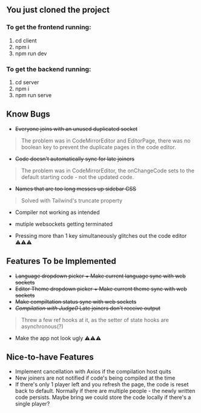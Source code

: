 ## You just cloned the project
### To get the frontend running:
1. cd client
2. npm i
3. npm run dev

### To get the backend running:
1. cd server
2. npm i 
3. npm run serve

## Know Bugs
- ~~Everyone joins with an unused duplicated socket~~
> The problem was in CodeMirrorEditor and EditorPage, there was no boolean key to prevent the duplicate pages in the code editor.
- ~~Code doesn't automatically sync for late joiners~~
> The problem was in CodeMirrorEditor, the onChangeCode sets to the default starting code - not the updated code.
- ~~Names that are too long messes up sidebar CSS~~
> Solved with Tailwind's truncate property
- Compiler not working as intended
- mutiple websockets getting terminated

- Pressing more than 1 key simultaneously glitches out the code editor ⚠⚠⚠

## Features To be Implemented
- ~~Language dropdown picker + Make current language sync with web sockets~~
- ~~Editor Theme dropdown picker + Make current theme sync with web sockets~~
- ~~Make compiltation status sync with web sockets~~ 
- ~~*Compilation with Judge0* Late joiners don't receive output~~
> Threw a few ref hooks at it, as the setter of state hooks are asynchronous(?)

- Make the app not look ugly ⚠⚠⚠

## Nice-to-have Features
- Implement cancellation with Axios if the compilation host quits
- New joiners are not notified if code's being compiled at the time
- If there's only 1 player left and you refresh the page, the code is reset back to default. Normally if there are multiple people - the newly written code persists. Maybe bring we could store the code locally if there's a single player?
